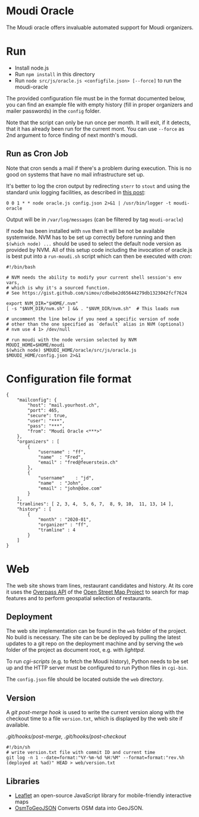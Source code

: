 # Moudi Oracle

The Moudi oracle offers invaluable automated support for Moudi organizers.

# Run

- Install node.js
- Run `npm install` in this directory
- Run `node src/js/oracle.js <configfile.json> [--force]` to run the moudi-oracle

The provided configuration file must be in the format documented below, you can find
an example file with empty history (fill in proper organizers and mailer passwords)
in the `config` folder.

Note that the script can only be run once per month. It will exit, if it detects,
that it has already been run for the current mont. You can use `--force` as 2nd 
argument to force finding of next month's moudi.

## Run as Cron Job

Note that cron sends a mail if there's a problem during execution. This is no
good on systems that have no mail infrastructure set up.

It's better to log the cron output by redirecting `sterr` to `stout` and using
the standard unix logging facilities, as described in [this post](https://unix.stackexchange.com/a/330):

`0 0 1 * * node oracle.js config.json 2>&1 | /usr/bin/logger -t moudi-oracle`

Output will be in `/var/log/messages` (can be filtered by tag `moudi-oracle`)

If node has been installed with `nvm` then it will be not be available systemwide.
NVM has to be set up correctly before running and then `$(which node) ...` should be
used to select the default node version as provided by NVM. All of this setup code
including the invocation of oracle.js is best put into a `run-moudi.sh` script which
can then be executed with _cron_:

```
#!/bin/bash

# NVM needs the ability to modify your current shell session's env vars,
# which is why it's a sourced function.
# See https://gist.github.com/simov/cdbebe2d65644279db1323042fcf7624

export NVM_DIR="$HOME/.nvm"
[ -s "$NVM_DIR/nvm.sh" ] && . "$NVM_DIR/nvm.sh"  # This loads nvm

# uncomment the line below if you need a specific version of node
# other than the one specified as `default` alias in NVM (optional)
# nvm use 4 1> /dev/null

# run moudi with the node version selected by NVM
MOUDI_HOME=$HOME/moudi
$(which node) $MOUDI_HOME/oracle/src/js/oracle.js $MOUDI_HOME/config.json 2>&1
```

# Configuration file format

```
{
	"mailconfig": {
		"host": "mail.yourhost.ch",
		"port": 465,
		"secure": true,
		"user": "***",
		"pass": "***",
		"from": "Moudi Oracle <***>"
	},
	"organizers" : [
		{ 
			"username" : "ff",
			"name"  : "Fred",
			"email" : "fred@feuerstein.ch"
		}, 
		{
			"username"    : "jd",
			"name"  : "John",
			"email" : "john@doe.com"
		}
	],
	"tramlines": [ 2, 3, 4,  5, 6, 7,  8, 9, 10,  11, 13, 14 ],
	"history" : [
		{
			"month" : "2020-01",
			"organizer" : "ff",
			"tramline" : 4
		}
	]
}
```

# Web

The web site shows tram lines, restaurant candidates and history. At its core
it uses the [Overpass API](https://wiki.openstreetmap.org/wiki/Overpass_API) of
the [Open Street Map Project](https://www.openstreetmap.org) to 
search for map features and to perform geospatial selection of restaurants.

## Deployment

The web site implementation can be found in the `web` folder of the project.
No build is necessary. The site can be be deployed by pulling the latest
updates to a git repo on the deployment machine and by serving the `web` folder
of the project as document root, e.g. with _lighttpd_.

To run *cgi-scripts* (e.g. to fetch the Moudi history), Python needs to be
set up and the HTTP server must be configured to run Python files in `cgi-bin`.

The `config.json` file should be located outside the `web` directory.

## Version

A _git post-merge hook_ is used to write the current version along with
the checkout time to a file `version.txt`, which is displayed by the web site
if available.

*.git/hooks/post-merge, .git/hooks/post-checkout* 
```
#!/bin/sh
# write version.txt file with commit ID and current time
git log -n 1 --date=format:"%Y-%m-%d %H:%M" --format=format:"rev.%h (deployed at %ad)" HEAD > web/version.txt
```

## Libraries

- [Leaflet](https://leafletjs.com) an open-source JavaScript library for mobile-friendly interactive maps
- [OsmToGeoJSON](https://github.com/tyrasd/osmtogeojson) Converts OSM data into GeoJSON.



